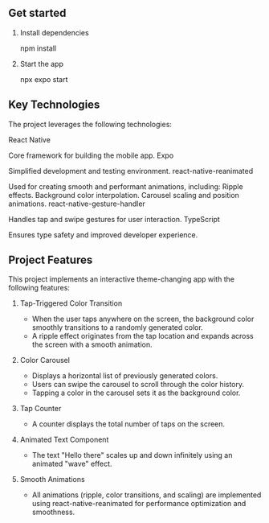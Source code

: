 ## Get started

1. Install dependencies

   npm install

2. Start the app

    npx expo start

## Key Technologies

The project leverages the following technologies:

React Native

Core framework for building the mobile app.
Expo

Simplified development and testing environment.
react-native-reanimated

Used for creating smooth and performant animations, including:
Ripple effects.
Background color interpolation.
Carousel scaling and position animations.
react-native-gesture-handler

Handles tap and swipe gestures for user interaction.
TypeScript

Ensures type safety and improved developer experience.

## Project Features

This project implements an interactive theme-changing app with the following features:

1. Tap-Triggered Color Transition

   - When the user taps anywhere on the screen, the background color smoothly transitions to a randomly generated color.
   - A ripple effect originates from the tap location and expands across the screen with a smooth animation.

2. Color Carousel

   - Displays a horizontal list of previously generated colors.
   - Users can swipe the carousel to scroll through the color history.
   - Tapping a color in the carousel sets it as the background color.

3. Tap Counter

   - A counter displays the total number of taps on the screen.

4. Animated Text Component

   - The text "Hello there" scales up and down infinitely using an animated "wave" effect.

5. Smooth Animations

   - All animations (ripple, color transitions, and scaling) are implemented using react-native-reanimated for performance optimization and smoothness.
